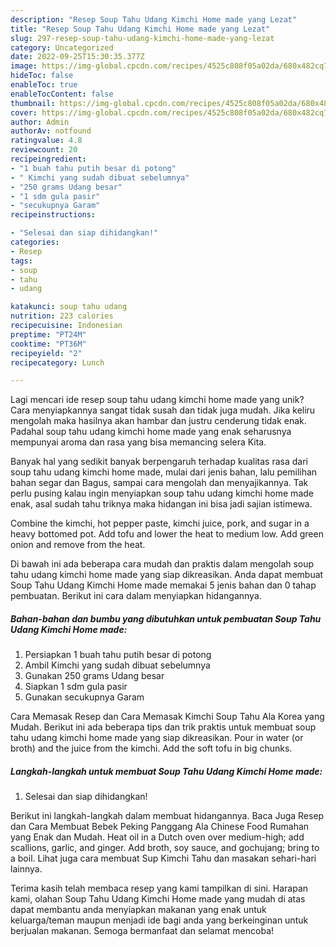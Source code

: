```yaml
---
description: "Resep Soup Tahu Udang Kimchi Home made yang Lezat"
title: "Resep Soup Tahu Udang Kimchi Home made yang Lezat"
slug: 297-resep-soup-tahu-udang-kimchi-home-made-yang-lezat
category: Uncategorized
date: 2022-09-25T15:30:35.377Z
image: https://img-global.cpcdn.com/recipes/4525c808f05a02da/680x482cq70/soup-tahu-udang-kimchi-home-made-foto-resep-utama.jpg
hideToc: false
enableToc: true
enableTocContent: false
thumbnail: https://img-global.cpcdn.com/recipes/4525c808f05a02da/680x482cq70/soup-tahu-udang-kimchi-home-made-foto-resep-utama.jpg
cover: https://img-global.cpcdn.com/recipes/4525c808f05a02da/680x482cq70/soup-tahu-udang-kimchi-home-made-foto-resep-utama.jpg
author: Admin
authorAv: notfound
ratingvalue: 4.8
reviewcount: 20
recipeingredient:
- "1 buah tahu putih besar di potong"
- " Kimchi yang sudah dibuat sebelumnya"
- "250 grams Udang besar"
- "1 sdm gula pasir"
- "secukupnya Garam"
recipeinstructions:

- "Selesai dan siap dihidangkan!"
categories:
- Resep
tags:
- soup
- tahu
- udang

katakunci: soup tahu udang 
nutrition: 223 calories
recipecuisine: Indonesian
preptime: "PT24M"
cooktime: "PT36M"
recipeyield: "2"
recipecategory: Lunch

---
```





Lagi mencari ide resep soup tahu udang kimchi home made yang unik? Cara menyiapkannya sangat tidak susah dan tidak juga mudah. Jika keliru mengolah maka hasilnya akan hambar dan justru cenderung tidak enak. Padahal soup tahu udang kimchi home made yang enak seharusnya mempunyai aroma dan rasa yang bisa memancing selera Kita.





Banyak hal yang sedikit banyak berpengaruh terhadap kualitas rasa dari soup tahu udang kimchi home made, mulai dari jenis bahan, lalu pemilihan bahan segar dan Bagus, sampai cara mengolah dan menyajikannya. Tak perlu pusing kalau ingin menyiapkan soup tahu udang kimchi home made enak,      asal sudah tahu triknya maka hidangan ini bisa jadi sajian istimewa.














Combine the kimchi, hot pepper paste, kimchi juice, pork, and sugar in a heavy bottomed pot. Add tofu and lower the heat to medium low. Add green onion and remove from the heat.






Di bawah ini ada beberapa cara mudah dan praktis dalam mengolah soup tahu udang kimchi home made yang siap dikreasikan. Anda dapat membuat Soup Tahu Udang Kimchi Home made memakai 5 jenis bahan dan 0 tahap pembuatan. Berikut ini cara dalam menyiapkan hidangannya.

<!--inarticleads1-->

##### Bahan-bahan dan bumbu yang dibutuhkan untuk pembuatan Soup Tahu Udang Kimchi Home made:

1. Persiapkan 1 buah tahu putih besar di potong
1. Ambil  Kimchi yang sudah dibuat sebelumnya
1. Gunakan 250 grams Udang besar
1. Siapkan 1 sdm gula pasir
1. Gunakan secukupnya Garam


Cara Memasak Resep dan Cara Memasak Kimchi Soup Tahu Ala Korea yang Mudah. Berikut ini ada beberapa tips dan trik praktis untuk membuat soup tahu udang kimchi home made yang siap dikreasikan. Pour in water (or broth) and the juice from the kimchi. Add the soft tofu in big chunks. 

<!--inarticleads2-->

##### Langkah-langkah untuk membuat Soup Tahu Udang Kimchi Home made:


1. Selesai dan siap dihidangkan!

Berikut ini langkah-langkah dalam membuat hidangannya. Baca Juga Resep dan Cara Membuat Bebek Peking Panggang Ala Chinese Food Rumahan yang Enak dan Mudah. Heat oil in a Dutch oven over medium-high; add scallions, garlic, and ginger. Add broth, soy sauce, and gochujang; bring to a boil. Lihat juga cara membuat Sup Kimchi Tahu dan masakan sehari-hari lainnya. 

Terima kasih telah membaca resep yang kami tampilkan di sini. Harapan kami, olahan Soup Tahu Udang Kimchi Home made yang mudah di atas dapat membantu anda menyiapkan makanan yang enak untuk keluarga/teman maupun menjadi ide bagi anda yang berkeinginan untuk berjualan makanan. Semoga bermanfaat dan selamat mencoba!
